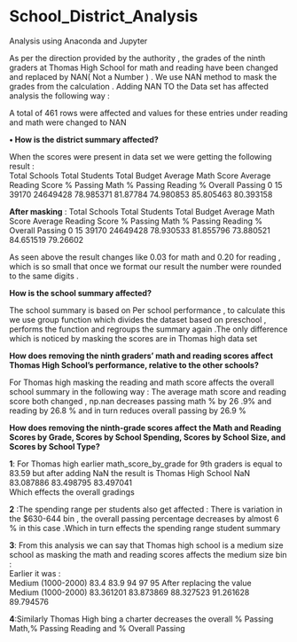 # School_District_Analysis
Analysis using Anaconda and Jupyter

As per the direction provided by the  authority , the grades of the ninth graders at  Thomas High School for math and reading have been changed and replaced by NAN( Not a Number ) . We use NAN method to mask the grades from the calculation . 
Adding NAN TO the Data set has affected analysis the following way : 


A total of 461 rows were affected and values for these entries under reading and math were changed to NAN 


**• How is the district summary affected?**

When the scores  were present in data set  we were getting the following result :<br/>
Total Schools	Total Students	Total Budget	Average Math Score	Average Reading Score	% Passing Math	% Passing Reading	% Overall Passing
0	15	39170	24649428	78.985371	81.87784	74.980853	85.805463	80.393158   <br/>

**After  masking**  : 
	Total Schools	Total Students	Total Budget	Average Math Score	Average Reading Score	% Passing Math	% Passing Reading	% Overall Passing
0	15	39170	24649428	78.930533	81.855796	73.880521	84.651519	79.26602  <br/>

As seen above the result changes like 0.03 for math and 0.20 for reading , which is so small that once we format our result the number were rounded to the same digits .  <br/>


 **How is the school summary affected?**
 
The school summary is based on Per school performance ,  to calculate this we use group function which divides the dataset based on preschool , performs the function and regroups the summary again .The only difference which is noticed by masking the scores are in Thomas high data set <br/>

**How does removing the ninth graders’ math and reading scores affect Thomas High School’s performance, relative to the other schools?**

For  Thomas high masking the reading and math score affects the overall school summary in the following way : The average math score and reading score both changed , np.nan decreases passing math  %  by 26 .9% and reading  by 26.8 % and in turn reduces  overall passing by  26.9 % <br/>

**How does removing the ninth-grade scores affect the Math and Reading Scores by Grade, Scores by School Spending, Scores by School Size, and Scores by School Type?**

**1**: For Thomas high earlier math_score_by_grade for 9th graders is equal to 83.59 but after adding NaN the result is 
Thomas High School	NaN	83.087886	83.498795	83.497041  <br/>
Which effects the overall gradings 

**2** :The spending range per students also get affected : 
There is variation in the $630-644 bin , the overall passing percentage decreases by  almost 6 % in this case .Which in turn effects the spending  range student summary 

**3**: From this analysis we can say that Thomas high school is a medium size school as masking the math and reading scores affects the medium size bin :<br/>
Earlier it was : <br/>
Medium (1000-2000)	83.4	83.9	94	97	95
After replacing the value <br/>
Medium (1000-2000)	83.361201	83.873869	88.327523	91.261628	89.794576

**4**:Similarly Thomas High  bing a charter decreases the overall % Passing Math,% Passing Reading and 
% Overall Passing
